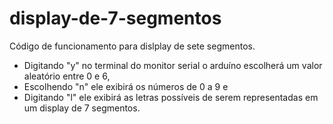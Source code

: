 # display-de-7-segmentos
Código de funcionamento para dislplay de sete segmentos. 

- Digitando "y" no terminal do monitor serial o arduíno escolherá um valor aleatório entre 0 e 6, 
- Escolhendo "n" ele exibirá os números de 0 a 9 e 
- Digitando "l" ele exibirá as letras possíveis de serem representadas em um display de 7 segmentos. 

